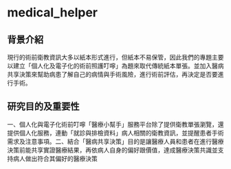 # medical_helper

## 背景介紹
現行的術前衛教資訊大多以紙本形式進行，但紙本不易保管，因此我們的專題主要以建立「個人化及電子化的術前照護叮嚀」為題來取代傳統紙本單張。並加入醫病共享決策來幫助病患了解自己的病情與手術風險，進行術前評估，再決定是否要進行手術。

## 研究目的及重要性
一、個人化與電子化術前叮嚀「醫療小幫手」服務平台除了提供衛教單張瀏覽，還提供個人化服務，連動「就診與排檢資料」病人相關的衛教資訊，並提醒患者手術需求及注意事項。二、結合「醫病共享決策」目的是讓醫療人員和患者在進行醫療決策前能共享實證醫療結果，再依病人自身的偏好跟價值，達成醫療決策共識並支持病人做出符合其偏好的醫療決策

